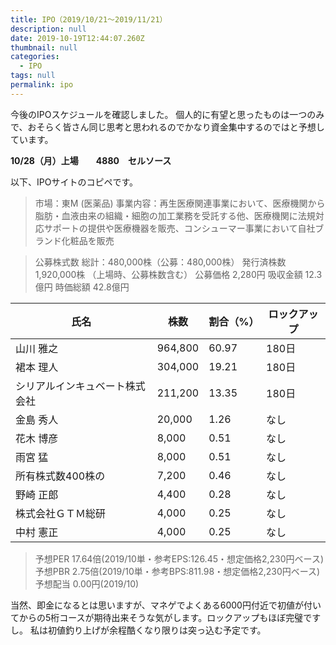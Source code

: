 ```yaml
---
title: IPO（2019/10/21〜2019/11/21）
description: null
date: 2019-10-19T12:44:07.260Z
thumbnail: null
categories:
  - IPO
tags: null
permalink: ipo
---
```

今後のIPOスケジュールを確認しました。
個人的に有望と思ったものは一つのみで、おそらく皆さん同じ思考と思われるのでかなり資金集中するのではと予想しています。

**10/28（月）上場　　4880　セルソース**

以下、IPOサイトのコピペです。

> 市場：東M \(医薬品\)
>事業内容：再生医療関連事業において、医療機関から脂肪・血液由来の組織・細胞の加工業務を受託する他、医療機関に法規対応サポートの提供や医療機器を販売、コンシューマー事業において自社ブランド化粧品を販売

> 公募株式数 総計：480,000株（公募：480,000株） 
> 発行済株数 1,920,000株 （上場時、公募株数含む） 
> 公募価格 2,280円
> 吸収金額 12.3億円
> 時価総額 42.8億円

|氏名|株数|割合（%）|ロックアップ|
| --- | --- | --- | --- |
| 山川 雅之 | 964,800 | 60.97 | 180日 |
| 裙本 理人 | 304,000 | 19.21 | 180日 |
| シリアルインキュベート株式会社 | 211,200 | 13.35 | 180日 |
| 金島 秀人 | 20,000 | 1.26 | なし |
| 花木 博彦 | 8,000 | 0.51 | なし |
| 雨宮 猛 | 8,000 | 0.51 | なし |
| 所有株式数400株の | 7,200 | 0.46 | なし |
| 野崎 正郎 | 4,400 | 0.28 | なし |
| 株式会社ＧＴＭ総研 | 4,000 | 0.25 | なし |
| 中村 憲正 | 4,000 | 0.25 | なし |

> 予想PER 17.64倍\(2019\/10単・参考EPS:126.45・想定価格2,230円ベース\)
> 予想PBR 2.75倍\(2019\/10単・参考BPS:811.98・想定価格2,230円ベース\)
> 予想配当 0.00円\(2019\/10\)


当然、即金になるとは思いますが、マネゲでよくある6000円付近で初値が付いてからの5桁コースが期待出来そうな気がします。ロックアップもほぼ完璧ですし。
私は初値釣り上げが余程酷くなり限りは突っ込む予定です。


